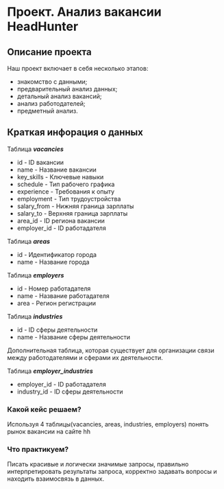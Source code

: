 # **Проект. Анализ вакансии HeadHunter**


##  **Описание проекта**

Наш проект включает в себя несколько этапов:
* знакомство с данными;
* предварительный анализ данных;
* детальный анализ вакансий;
* анализ работодателей;
* предметный анализ.


## **Краткая инфорация о данных**

Таблица ***vacancies***

* id - ID вакансии
* name - Название вакансии
* key_skills - Ключевые навыки
* schedule - Тип рабочего графика
* experience - Требования к опыту
* employment - Тип трудоустройства
* salary_from - Нижняя граница зарплаты
* salary_to - Верхняя граница зарплаты
* area_id - ID региона вакансии
* employer_id - ID работадателя


Таблица ***areas***

* id - Идентификатор города
* name - Название города 


Таблица ***employers***

* id - Номер работадателя
* name - Название работадателя
* area - Регион регистрации


Таблица ***industries***

* id - ID сферы деятельности
* name - Название сферы деятельности

Дополнительная таблица, которая существует для организации связи между работодателями и сферами их деятельности.

Таблица ***employer_industries***

* employer_id - ID работадателя
* industry_id - ID сферы деятельности 

### **Какой кейс решаем?**
Используя 4 таблицы(vacancies, areas, industries, employers) понять рынок вакансии на сайте hh


### **Что практикуем?**
Писать красивые и логически значимые запросы, правильно интерпретировать результаты запроса, корректно задавать вопросы и находить взаимосвязь в данных.
 

